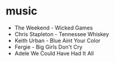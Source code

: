 # music
- The Weekend - Wicked Games
- Chris Stapleton - Tennessee Whiskey
- Keith Urban - Blue Aint Your Color
- Fergie - Big Girls Don't Cry
- Adele We Could Have Had It All
